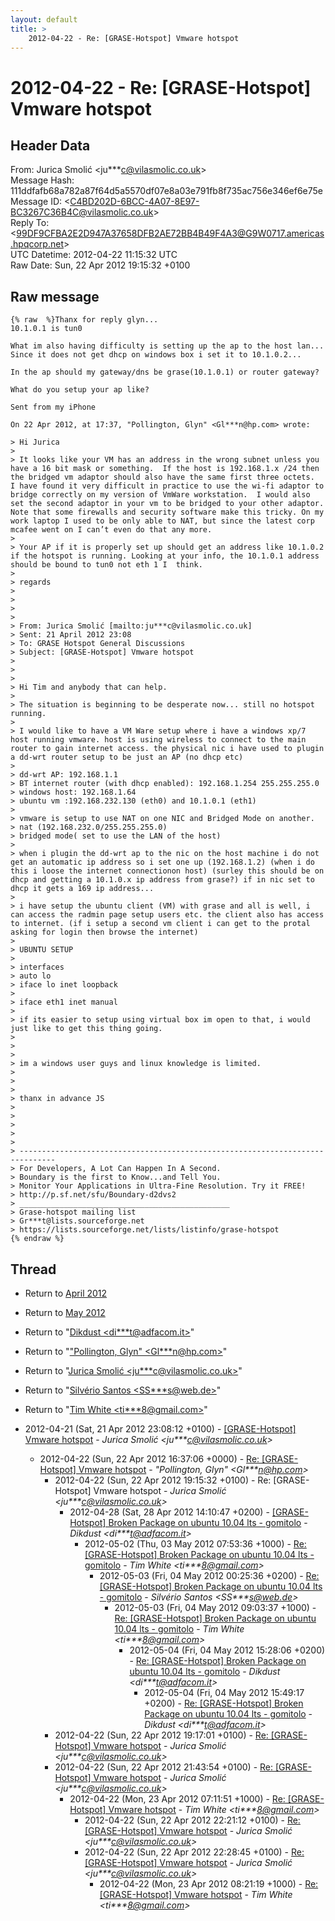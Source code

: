 ```yaml
---
layout: default
title: >
    2012-04-22 - Re: [GRASE-Hotspot] Vmware hotspot
---
```


# 2012-04-22 - Re: [GRASE-Hotspot] Vmware hotspot

## Header Data

From: Jurica Smolić \<ju***c@vilasmolic.co.uk\><br>
Message Hash: 111ddfafb68a782a87f64d5a5570df07e8a03e791fb8f735ac756e346ef6e75e<br>
Message ID: \<C4BD202D-6BCC-4A07-8E97-BC3267C36B4C@vilasmolic.co.uk\><br>
Reply To: \<99DF9CFBA2E2D947A37658DFB2AE72BB4B49F4A3@G9W0717.americas.hpqcorp.net\><br>
UTC Datetime: 2012-04-22 11:15:32 UTC<br>
Raw Date: Sun, 22 Apr 2012 19:15:32 +0100<br>

## Raw message

```
{% raw  %}Thanx for reply glyn...
10.1.0.1 is tun0

What im also having difficulty is setting up the ap to the host lan... Since it does not get dhcp on windows box i set it to 10.1.0.2...

In the ap should my gateway/dns be grase(10.1.0.1) or router gateway?

What do you setup your ap like?

Sent from my iPhone

On 22 Apr 2012, at 17:37, "Pollington, Glyn" <Gl***n@hp.com> wrote:

> Hi Jurica
>  
> It looks like your VM has an address in the wrong subnet unless you have a 16 bit mask or something.  If the host is 192.168.1.x /24 then the bridged vm adaptor should also have the same first three octets.  I have found it very difficult in practice to use the wi-fi adaptor to bridge correctly on my version of VmWare workstation.  I would also set the second adaptor in your vm to be bridged to your other adaptor.  Note that some firewalls and security software make this tricky. On my work laptop I used to be only able to NAT, but since the latest corp mcafee went on I can’t even do that any more.
>  
> Your AP if it is properly set up should get an address like 10.1.0.2 if the hotspot is running. Looking at your info, the 10.1.0.1 address should be bound to tun0 not eth 1 I  think.
>  
> regards
>  
>  
>  
>  
> From: Jurica Smolić [mailto:ju***c@vilasmolic.co.uk] 
> Sent: 21 April 2012 23:08
> To: GRASE Hotspot General Discussions
> Subject: [GRASE-Hotspot] Vmware hotspot
>  
> 
> 
> Hi Tim and anybody that can help.
>  
> The situation is beginning to be desperate now... still no hotspot running.
>  
> I would like to have a VM Ware setup where i have a windows xp/7 host running vmware. host is using wireless to connect to the main router to gain internet access. the physical nic i have used to plugin a dd-wrt router setup to be just an AP (no dhcp etc)
>  
> dd-wrt AP: 192.168.1.1  
> BT internet router (with dhcp enabled): 192.168.1.254 255.255.255.0
> windows host: 192.168.1.64
> ubuntu vm :192.168.232.130 (eth0) and 10.1.0.1 (eth1)
>  
> vmware is setup to use NAT on one NIC and Bridged Mode on another.
> nat (192.168.232.0/255.255.255.0)
> bridged mode( set to use the LAN of the host) 
>  
> when i plugin the dd-wrt ap to the nic on the host machine i do not get an automatic ip address so i set one up (192.168.1.2) (when i do this i loose the internet connectionon host) (surley this should be on dhcp and getting a 10.1.0.x ip address from grase?) if in nic set to dhcp it gets a 169 ip address... 
>  
> i have setup the ubuntu client (VM) with grase and all is well, i can access the radmin page setup users etc. the client also has access to internet. (if i setup a second vm client i can get to the protal asking for login then browse the internet) 
>  
> UBUNTU SETUP 
>  
> interfaces
> auto lo 
> iface lo inet loopback 
> 
> iface eth1 inet manual
>  
> if its easier to setup using virtual box im open to that, i would just like to get this thing going.
> 
>  
> 
> im a windows user guys and linux knowledge is limited.
> 
>  
> 
> thanx in advance JS 
> 
>  
> 
>  
>  
> ------------------------------------------------------------------------------
> For Developers, A Lot Can Happen In A Second.
> Boundary is the first to Know...and Tell You.
> Monitor Your Applications in Ultra-Fine Resolution. Try it FREE!
> http://p.sf.net/sfu/Boundary-d2dvs2
> _______________________________________________
> Grase-hotspot mailing list
> Gr***t@lists.sourceforge.net
> https://lists.sourceforge.net/lists/listinfo/grase-hotspot
{% endraw %}
```

## Thread

+ Return to [April 2012](/archive/2012/04)
+ Return to [May 2012](/archive/2012/05)

+ Return to "[Dikdust <di***t<span>@</span>adfacom.it>](/authors/di___t_at_adfacom_it)"
+ Return to "["Pollington, Glyn" <Gl***n<span>@</span>hp.com>](/authors/gl___n_at_hp_com)"
+ Return to "[Jurica Smolić <ju***c<span>@</span>vilasmolic.co.uk>](/authors/ju___c_at_vilasmolic_co_uk)"
+ Return to "[Silvério Santos <SS***s<span>@</span>web.de>](/authors/ss___s_at_web_de)"
+ Return to "[Tim White <ti***8<span>@</span>gmail.com>](/authors/ti___8_at_gmail_com)"

+ 2012-04-21 (Sat, 21 Apr 2012 23:08:12 +0100) - [[GRASE-Hotspot] Vmware hotspot](/archive/2012/04/752102cdbbbcef4e39d5ef160ff9243e2727a6842f7f4f36762078c194988783) - _Jurica Smolić \<ju***c@vilasmolic.co.uk\>_
  + 2012-04-22 (Sun, 22 Apr 2012 16:37:06 +0000) - [Re: [GRASE-Hotspot] Vmware hotspot](/archive/2012/04/b121bfaee5419921cfb3c892d27fe69128578fd70b9f1705a2ae51c8efb2bd56) - _"Pollington, Glyn" \<Gl***n@hp.com\>_
    + 2012-04-22 (Sun, 22 Apr 2012 19:15:32 +0100) - Re: [GRASE-Hotspot] Vmware hotspot - _Jurica Smolić \<ju***c@vilasmolic.co.uk\>_
      + 2012-04-28 (Sat, 28 Apr 2012 14:10:47 +0200) - [[GRASE-Hotspot]  Broken Package on ubuntu 10.04 lts - gomitolo](/archive/2012/04/dbd5d7df131644a9e035c428b60c04b465fe3f5d5535ca1446156bf197535158) - _Dikdust \<di***t@adfacom.it\>_
        + 2012-05-02 (Thu, 03 May 2012 07:53:36 +1000) - [Re: [GRASE-Hotspot] Broken Package on ubuntu 10.04 lts - gomitolo](/archive/2012/05/e20beaa73b5630ad507b26f7b885992d1bbc1599e8dd9e2d8a5377e25be3c2c5) - _Tim White \<ti***8@gmail.com\>_
          + 2012-05-03 (Fri, 04 May 2012 00:25:36 +0200) - [Re: [GRASE-Hotspot] Broken Package on ubuntu 10.04 lts - gomitolo](/archive/2012/05/d86aa27e29abfd78e99a439ff6e97b31c1cdb9c1ee9eb51c12278405e9b46f81) - _Silvério Santos \<SS***s@web.de\>_
            + 2012-05-03 (Fri, 04 May 2012 09:03:37 +1000) - [Re: [GRASE-Hotspot] Broken Package on ubuntu 10.04 lts - gomitolo](/archive/2012/05/f4f76e28ce66e4ccf0e82157fc44c25a7d2ac5ddcd0b711202f5378d3fa95624) - _Tim White \<ti***8@gmail.com\>_
              + 2012-05-04 (Fri, 04 May 2012 15:28:06 +0200) - [Re: [GRASE-Hotspot] Broken Package on ubuntu 10.04 lts - gomitolo](/archive/2012/05/3638408e8a765b991621c9d6ccf3d23dde5bdadbe19a8520c4eed7dd6c84f39b) - _Dikdust \<di***t@adfacom.it\>_
                + 2012-05-04 (Fri, 04 May 2012 15:49:17 +0200) - [Re: [GRASE-Hotspot] Broken Package on ubuntu 10.04 lts - gomitolo](/archive/2012/05/7214fbe33b7398e8821f61fd870c7665ba804a3a02aa20ce5df57978c85a016c) - _Dikdust \<di***t@adfacom.it\>_
    + 2012-04-22 (Sun, 22 Apr 2012 19:17:01 +0100) - [Re: [GRASE-Hotspot] Vmware hotspot](/archive/2012/04/ade0650426ed3ae3e12690288659291939331534420d61271af08fd7e3c00b05) - _Jurica Smolić \<ju***c@vilasmolic.co.uk\>_
    + 2012-04-22 (Sun, 22 Apr 2012 21:43:54 +0100) - [Re: [GRASE-Hotspot] Vmware hotspot](/archive/2012/04/d15a2a6cdf56e1ce5d72f52105e07a2b0f45b5c65413bee0925981a9424b71da) - _Jurica Smolić \<ju***c@vilasmolic.co.uk\>_
      + 2012-04-22 (Mon, 23 Apr 2012 07:11:51 +1000) - [Re: [GRASE-Hotspot] Vmware hotspot](/archive/2012/04/e33bb125e19093b5d4cc8e00c71baaf13056d62d741f2dc1d3e7702bbbf95a9c) - _Tim White \<ti***8@gmail.com\>_
        + 2012-04-22 (Sun, 22 Apr 2012 22:21:12 +0100) - [Re: [GRASE-Hotspot] Vmware hotspot](/archive/2012/04/4ac9d3825659da18831355fd343445e9be545e57cbc93904e366dc1b91f13ff1) - _Jurica Smolić \<ju***c@vilasmolic.co.uk\>_
        + 2012-04-22 (Sun, 22 Apr 2012 22:28:45 +0100) - [Re: [GRASE-Hotspot] Vmware hotspot](/archive/2012/04/63b848800913ee1755e9f690f0be7f214ea9da4131a0862df02f9a8d71a986ba) - _Jurica Smolić \<ju***c@vilasmolic.co.uk\>_
          + 2012-04-22 (Mon, 23 Apr 2012 08:21:19 +1000) - [Re: [GRASE-Hotspot] Vmware hotspot](/archive/2012/04/0413e9d93bf33806639364137920fc77e792ebeb8b2e09dc36b245100c23c681) - _Tim White \<ti***8@gmail.com\>_

